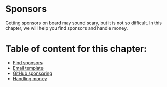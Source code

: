 # Sponsors

Getting sponsors on board may sound scary, but it is not so difficult. In this chapter, we will help you find sponsors and handle money.

# Table of content for this chapter:

- [Find sponsors](./find_sponsor.md)
- [Email template](./email_template.md)
- [GitHub sponsoring](./github_sponsor.md)
- [Handling money](./handling_money.md)
